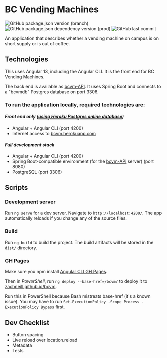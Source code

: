 # BC Vending Machines

![GitHub package.json version (branch)](https://img.shields.io/github/package-json/v/zachneill/bc-vending-machines/master?label=version&style=for-the-badge)
![GitHub package.json dependency version (prod)](https://img.shields.io/github/package-json/dependency-version/zachneill/bc-vending-machines/@angular/core?label=angular&style=for-the-badge)
![GitHub last commit](https://img.shields.io/github/last-commit/zachneill/bc-vending-machines?color=purple&style=for-the-badge) 

An application that describes whether a vending machine on campus is on short supply or is out of coffee. 

## Technologies

This uses Angular 13, including the Angular CLI. It is the front end for BC Vending Machines. 

The back end is available as [bcvm-API](https://github.com/zachneill/bcvm-api). It uses Spring Boot and connects to a "bcvmdb" Postgres database on port 3306.

### To run the application locally, required technologies are:

#### _Front end only ([using Heroku Postgres online database](https://bcvm.herokuapp.com/test))_

- Angular + Angular CLI (port 4200)
- Internet access to [bcvm.herokuapp.com](https://bcvm.herokuapp.com/test)

#### _Full development stack_

- Angular + Angular CLI (port 4200)
- Spring Boot-compatible environment (for the [bcvm-API](https://github.com/zachneill/bcvm-api) server) (port 8080)
- PostgreSQL (port 3306)

## Scripts

### Development server

Run `ng serve` for a dev server. Navigate to `http://localhost:4200/`. The app automatically reloads if you change any of the source files.

### Build

Run `ng build` to build the project. The build artifacts will be stored in the `dist/` directory.

### GH Pages

Make sure you npm install [Angular CLI GH Pages](https://www.npmjs.com/package/angular-cli-ghpages).

Then in _PowerShell_, run `ng deploy --base-href=/bcvm/` to deploy it to [zachneill.github.io/bcvm](https://zachneill.github.io/bcvm). 

Run this in PowerShell because Bash mistreats base-href (it's a known issue). You may have to run `Set-ExecutionPolicy -Scope Process -ExecutionPolicy Bypass` first.

## Dev Checklist 

- Button spacing
- Live reload over location.reload
- Metadata
- Tests
